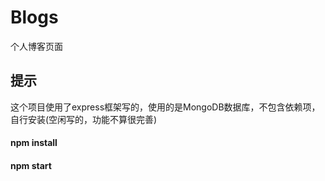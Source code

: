 # Blogs
个人博客页面

## 提示
这个项目使用了express框架写的，使用的是MongoDB数据库，不包含依赖项，自行安装(空闲写的，功能不算很完善)

#### npm install
#### npm start
